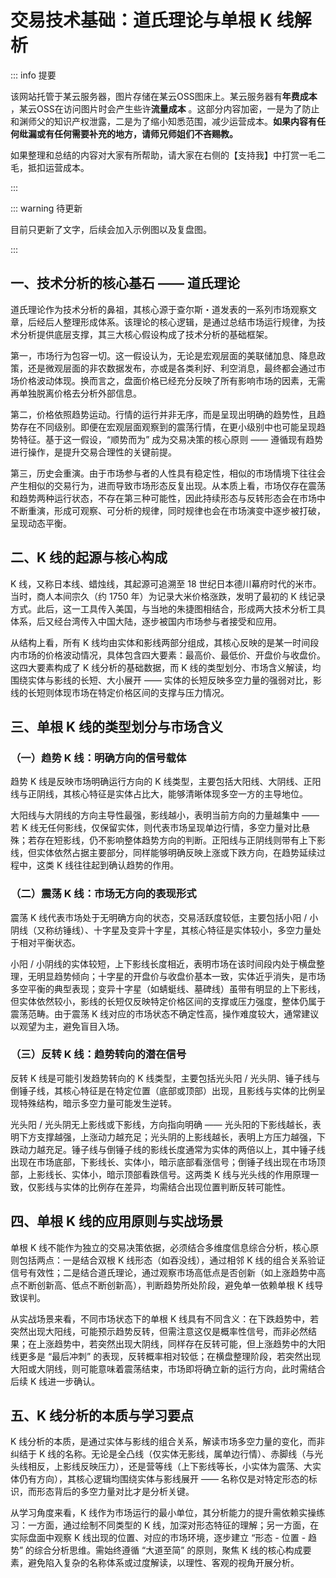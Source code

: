 # 交易技术基础：道氏理论与单根 K 线解析

::: info 提要

该网站托管于某云服务器，图片存储在某云OSS图床上。某云服务器有**年费成本** ，某云OSS在访问图片时会产生些许**流量成本** 。这部分内容加密，一是为了防止和渊师父的知识产权泄露，二是为了缩小知悉范围，减少运营成本。**如果内容有任何纰漏或有任何需要补充的地方，请师兄师姐们不吝赐教。**

如果整理和总结的内容对大家有所帮助，请大家在右侧的【支持我】中打赏一毛二毛，抵扣运营成本。

:::

::: warning 待更新

目前只更新了文字，后续会加入示例图以及复盘图。

:::

## 一、技术分析的核心基石 —— 道氏理论

道氏理论作为技术分析的鼻祖，其核心源于查尔斯・道发表的一系列市场观察文章，后经后人整理形成体系。该理论的核心逻辑，是通过总结市场运行规律，为技术分析提供底层支撑，其三大核心假设构成了技术分析的基础框架。

第一，市场行为包容一切。这一假设认为，无论是宏观层面的美联储加息、降息政策，还是微观层面的非农数据发布，亦或是各类利好、利空消息，最终都会通过市场价格波动体现。换而言之，盘面价格已经充分反映了所有影响市场的因素，无需再单独脱离价格去分析外部信息。

第二，价格依照趋势运动。行情的运行并非无序，而是呈现出明确的趋势性，且趋势存在不同级别。即便在宏观层面观察到的震荡行情，在更小级别中也可能呈现趋势特征。基于这一假设，“顺势而为” 成为交易决策的核心原则 —— 遵循现有趋势进行操作，是提升交易合理性的关键前提。

第三，历史会重演。由于市场参与者的人性具有稳定性，相似的市场情境下往往会产生相似的交易行为，进而导致市场形态反复出现。从本质上看，市场仅存在震荡和趋势两种运行状态，不存在第三种可能性，因此持续形态与反转形态会在市场中不断重演，形成可观察、可分析的规律，同时规律也会在市场演变中逐步被打破，呈现动态平衡。

## 二、K 线的起源与核心构成

K 线，又称日本线、蜡烛线，其起源可追溯至 18 世纪日本德川幕府时代的米市。当时，商人本间宗久（约 1750 年）为记录大米价格涨跌，发明了最初的 K 线记录方式。此后，这一工具传入美国，与当地的朱捷图相结合，形成两大技术分析工具体系，后又经台湾传入中国大陆，逐步被国内市场参与者接受和应用。

从结构上看，所有 K 线均由实体和影线两部分组成，其核心反映的是某一时间段内市场的价格波动情况，具体包含四大要素：最高价、最低价、开盘价与收盘价。这四大要素构成了 K 线分析的基础数据，而 K 线的类型划分、市场含义解读，均围绕实体与影线的长短、大小展开 —— 实体的长短反映多空力量的强弱对比，影线的长短则体现市场在特定价格区间的支撑与压力情况。

## 三、单根 K 线的类型划分与市场含义

### （一）趋势 K 线：明确方向的信号载体

趋势 K 线是反映市场明确运行方向的 K 线类型，主要包括大阳线、大阴线、正阳线与正阴线，其核心特征是实体占比大，能够清晰体现多空一方的主导地位。

大阳线与大阴线的方向主导性最强，影线越小，表明当前方向的力量越集中 —— 若 K 线无任何影线，仅保留实体，则代表市场呈现单边行情，多空力量对比悬殊；若存在短影线，仍不影响整体趋势方向的判断。正阳线与正阴线则带有上下影线，但实体依然占据主要部分，同样能够明确反映上涨或下跌方向，在趋势延续过程中，这类 K 线往往起到确认趋势的作用。

### （二）震荡 K 线：市场无方向的表现形式

震荡 K 线代表市场处于无明确方向的状态，交易活跃度较低，主要包括小阳 / 小阴线（又称纺锤线）、十字星及变异十字星，其核心特征是实体较小，多空力量处于相对平衡状态。

小阳 / 小阴线的实体较短，上下影线长度相近，表明市场在该时间段内处于横盘整理，无明显趋势倾向；十字星的开盘价与收盘价基本一致，实体近乎消失，是市场多空平衡的典型表现；变异十字星（如蜻蜓线、墓碑线）虽带有明显的上下影线，但实体依然较小，影线的长短仅反映特定价格区间的支撑或压力强度，整体仍属于震荡范畴。由于震荡 K 线对应的市场状态不确定性高，操作难度较大，通常建议以观望为主，避免盲目入场。

### （三）反转 K 线：趋势转向的潜在信号

反转 K 线是可能引发趋势转向的 K 线类型，主要包括光头阳 / 光头阴、锤子线与倒锤子线，其核心特征是在特定位置（底部或顶部）出现，且影线与实体的比例呈现特殊结构，暗示多空力量可能发生逆转。

光头阳 / 光头阴无上影线或下影线，方向指向明确 —— 光头阳的下影线越长，表明下方支撑越强，上涨动力越充足；光头阴的上影线越长，表明上方压力越强，下跌动力越充足。锤子线与倒锤子线的影线长度通常为实体的两倍以上，其中锤子线出现在市场底部，下影线长、实体小，暗示底部看涨信号；倒锤子线出现在市场顶部，上影线长、实体小，暗示顶部看跌信号。这两类 K 线与光头线的作用原理一致，仅影线与实体的比例存在差异，均需结合出现位置判断反转可能性。

## 四、单根 K 线的应用原则与实战场景

单根 K 线不能作为独立的交易决策依据，必须结合多维度信息综合分析，核心原则包括两点：一是结合双根 K 线形态（如吞没线），通过相邻 K 线的组合关系验证信号有效性；二是结合道氏理论，通过观察市场高低点是否创新（如上涨趋势中高点不断创新高、低点不断创新高），判断趋势所处阶段，避免单一依赖单根 K 线导致误判。

从实战场景来看，不同市场状态下的单根 K 线具有不同含义：在下跌趋势中，若突然出现大阳线，可能预示趋势反转，但需注意这仅是概率性信号，而非必然结果；在上涨趋势中，若突然出现大阴线，同样存在反转可能，但上涨趋势中的大阳线更多是 “最后冲刺” 的表现，反转概率相对较低；在横盘整理阶段，若突然出现大阳或大阴线，则可能意味着震荡结束，市场即将确立新的运行方向，此时需结合后续 K 线进一步确认。

## 五、K 线分析的本质与学习要点

K 线分析的本质，是通过实体与影线的组合关系，解读市场多空力量的变化，而非纠结于 K 线的名称。无论是全凸线（仅实体无影线，属单边行情）、赤脚线（与光头线相反，上影线反映压力），还是营等线（上下影线等长，小实体为震荡、大实体仍有方向），其核心逻辑均围绕实体与影线展开 —— 名称仅是对特定形态的标识，而形态背后的多空力量对比才是分析关键。

从学习角度来看，K 线作为市场运行的最小单位，其分析能力的提升需依赖实操练习：一方面，通过绘制不同类型的 K 线，加深对形态特征的理解；另一方面，在实际盘面中观察 K 线出现的位置、对应的市场环境，逐步建立 “形态 - 位置 - 趋势” 的综合分析思维。需始终遵循 “大道至简” 的原则，聚焦 K 线的核心构成要素，避免陷入复杂的名称体系或过度解读，以理性、客观的视角开展分析。

<!-- 总结成文章形式，分章节，然后用严肃方式去总结，不要说作者指出，视频指出。章节标题不要有很浓的ai味儿。 -->